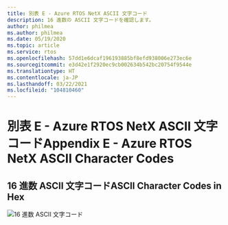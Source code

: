 ```yaml
---
title: 別表 E - Azure RTOS NetX ASCII 文字コード
description: 16 進数の ASCII 文字コードを確認します。
author: philmea
ms.author: philmea
ms.date: 05/19/2020
ms.topic: article
ms.service: rtos
ms.openlocfilehash: 57dd1e6dcaf196193885bf8efd938006e273ec6e
ms.sourcegitcommit: e3d42e1f2920ec9cb002634b542bc20754f9544e
ms.translationtype: HT
ms.contentlocale: ja-JP
ms.lasthandoff: 03/22/2021
ms.locfileid: "104810460"
---
```

# <a name="appendix-e---azure-rtos-netx-ascii-character-codes"></a><span data-ttu-id="48030-103">別表 E - Azure RTOS NetX ASCII 文字コード</span><span class="sxs-lookup"><span data-stu-id="48030-103">Appendix E - Azure RTOS NetX ASCII Character Codes</span></span>

## <a name="ascii-character-codes-in-hex"></a><span data-ttu-id="48030-104">16 進数 ASCII 文字コード</span><span class="sxs-lookup"><span data-stu-id="48030-104">ASCII Character Codes in Hex</span></span>

![16 進数 ASCII 文字コード](./media/user-guide/ascii-character-codes-hex.png) 